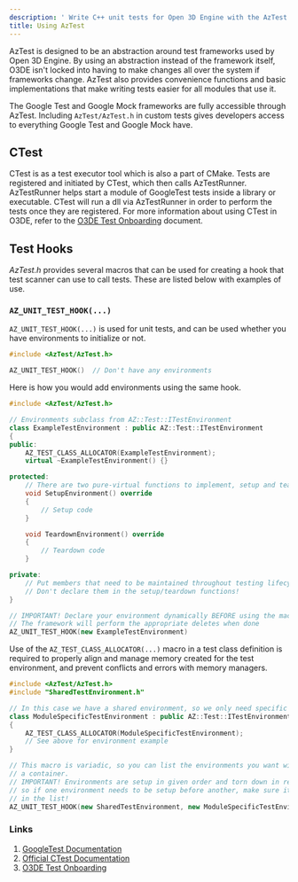 ```yaml
---
description: ' Write C++ unit tests for Open 3D Engine with the AzTest framework. '
title: Using AzTest
---
```


AzTest is designed to be an abstraction around test frameworks used by Open 3D Engine. By using an abstraction instead of the framework itself, O3DE isn't locked into having to make changes all over the system if frameworks change. AzTest also provides convenience functions and basic implementations that make writing tests easier for all modules that use it.

The Google Test and Google Mock frameworks are fully accessible through AzTest. Including `AzTest/AzTest.h` in custom tests gives developers access to everything Google Test and Google Mock have.

## CTest

CTest is as a test executor tool which is also a part of CMake. Tests are registered and initiated by CTest, which then calls AzTestRunner. AzTestRunner helps start a module of GoogleTest tests inside a library or executable. CTest will run a dll via AzTestRunner in order to perform the tests once they are registered. For more information about using CTest in O3DE, refer to the [O3DE Test Onboarding](TODO) document.

## Test Hooks

*AzTest.h* provides several macros that can be used for creating a hook that test scanner can use to call tests. These are listed below with examples of use.

### `AZ_UNIT_TEST_HOOK(...)`

`AZ_UNIT_TEST_HOOK(...)` is used for unit tests, and can be used whether you have environments to initialize or not.

```cpp
#include <AzTest/AzTest.h>

AZ_UNIT_TEST_HOOK()  // Don't have any environments
```

Here is how you would add environments using the same hook.

```cpp
#include <AzTest/AzTest.h>

// Environments subclass from AZ::Test::ITestEnvironment
class ExampleTestEnvironment : public AZ::Test::ITestEnvironment
{
public:
    AZ_TEST_CLASS_ALLOCATOR(ExampleTestEnvironment);
    virtual ~ExampleTestEnvironment() {}

protected:
    // There are two pure-virtual functions to implement, setup and teardown
    void SetupEnvironment() override
    {
        // Setup code
    }

    void TeardownEnvironment() override
    {
        // Teardown code
    }

private:
    // Put members that need to be maintained throughout testing lifecycle here
    // Don't declare them in the setup/teardown functions!
}

// IMPORTANT! Declare your environment dynamically BEFORE using the macro
// The framework will perform the appropriate deletes when done
AZ_UNIT_TEST_HOOK(new ExampleTestEnvironment)
```

Use of the `AZ_TEST_CLASS_ALLOCATOR(...)` macro in a test class definition is required to properly align and manage memory created for the test environment, and prevent conflicts and errors with memory managers.

```cpp
#include <AzTest/AzTest.h>
#include "SharedTestEnvironment.h"

// In this case we have a shared environment, so we only need specific setup here
class ModuleSpecificTestEnvironment : public AZ::Test::ITestEnvironment
{
    AZ_TEST_CLASS_ALLOCATOR(ModuleSpecificTestEnvironment);
    // See above for environment example
}

// This macro is variadic, so you can list the environments you want without declaring
// a container.
// IMPORTANT! Environments are setup in given order and torn down in reverse order,
// so if one environment needs to be setup before another, make sure it comes first
// in the list!
AZ_UNIT_TEST_HOOK(new SharedTestEnvironment, new ModuleSpecificTestEnvironment)
```

### Links

1. [GoogleTest Documentation](https://github.com/google/googletest)
1. [Official CTest Documentation](https://cmake.org/cmake/help/latest/manual/ctest.1.html)
1. [O3DE Test Onboarding](TODO)
